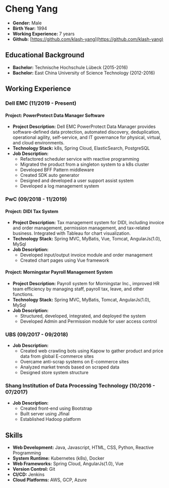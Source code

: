 # Cheng Yang
- **Gender:** Male
- **Birth Year:** 1994
- **Working Experience:** 7 years
- **Github:** [https://github.com/klash-yang](https://github.com/klash-yang)

## Educational Background
- **Bachelor:** Technische Hochschule Lübeck (2015-2016)
- **Bachelor:** East China University of Science Technology (2012-2016)

## Working Experience

### Dell EMC (11/2019 - Present)
#### Project: PowerProtect Data Manager Software
- **Project Description:** Dell EMC PowerProtect Data Manager provides software-defined data protection, automated discovery, deduplication, operational agility, self-service, and IT governance for physical, virtual, and cloud environments.
- **Technology Stack:** k8s, Spring Cloud, ElasticSearch, PostgreSQL
- **Job Description:**
  - Refactored scheduler service with reactive programming
  - Migrated the product from a singleton system to a k8s cluster
  - Developed BFF Pattern middleware
  - Created SDK auto generator
  - Designed and developed a user support assist system
  - Developed a log management system

### PwC (09/2018 - 11/2019)
#### Project: DIDI Tax System
- **Project Description:** Tax management system for DIDI, including invoice and order management, permission management, and tax-related business. Integrated with Tableau for chart visualization.
- **Technology Stack:** Spring MVC, MyBatis, Vue, Tomcat, AngularJs(1.0), MySql
- **Job Description:**
  - Developed input/output invoice module and order management
  - Created chart pages using Vue framework

#### Project: Morningstar Payroll Management System
- **Project Description:** Payroll system for Morningstar Inc., improved HR team efficiency by managing staff, payroll tax, leave, and other functions.
- **Technology Stack:** Spring MVC, MyBatis, Tomcat, AngularJs(1.0), MySql
- **Job Description:**
  - Structured, developed, integrated, and deployed the system
  - Developed Admin and Permission module for user access control

### UBS (09/2017 - 09/2018)
- **Job Description:**
  - Created web crawling bots using Kapow to gather product and price data from global E-commerce sites
  - Overcame anti-scrap systems on E-commerce sites
  - Analyzed market trends based on scraped data
  - Designed store system structure

### Shang Institution of Data Processing Technology (10/2016 - 07/2017)
- **Job Description:**
  - Created front-end using Bootstrap
  - Built server using Jfinal
  - Established Hadoop platform

## Skills
- **Web Development:** Java, Javascript, HTML, CSS, Python, Reactive Programming
- **System Runtime:** Kubernetes (k8s), Docker
- **Web Frameworks:** Spring Cloud, AngularJs(1.0), Vue
- **Version Control:** Git
- **CI/CD:** Jenkins
- **Cloud Platforms:** AWS, GCP, Azure
